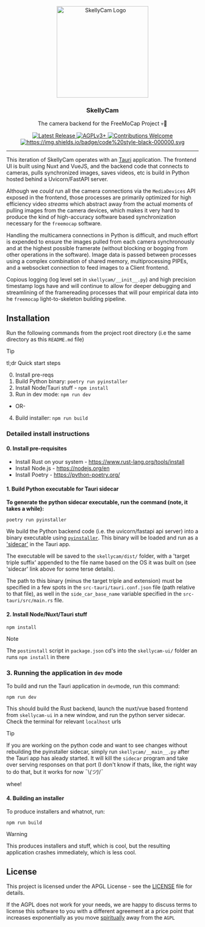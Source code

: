 <p align="center">
    <img src="https://github.com/user-attachments/assets/55dea5bb-6823-4773-b41e-a43a4d84c2ba" height="240" alt="SkellyCam Logo">
</p>

<h3 align="center">SkellyCam</h3>
<p align="center"> The camera backend for the FreeMoCap Project 💀📸</p>
<p align="center">
    <a href="https://github.com/freemocap/fast-camera-capture/releases/latest">
        <img src="https://img.shields.io/github/release/freemocap/fast-camera-capture.svg" alt="Latest Release">
    </a>
    <a href="https://github.com/freemocap/fast-camera-capture/blob/main/LICENSE">
        <img src="https://img.shields.io/badge/license-AGPLv3+-blue.svg" alt="AGPLv3+">
    </a>
    <a href="https://github.com/freemocap/fast-camera-capture/issues">
        <img src="https://img.shields.io/badge/contributions-almost-ff69b4.svg" alt="Contributions Welcome">
    </a>
  <a href="https://github.com/psf/black">
    <img alt="https://img.shields.io/badge/code%20style-black-000000.svg" src="https://img.shields.io/badge/code%20style-black-000000.svg">
  </a>
</p>


---

This iteration of SkellyCam operates with an [Tauri](https://tauri.app) application. The frontend UI is built using Nuxt
and VueJS, and the backend code that connects to cameras, pulls synchronized images, saves videos, etc is build in
Python hosted behind a Uvicorn/FastAPI server.

Although we *could* run all the camera connections via the `MediaDevices` API exposed in the frontend, those processes
are primarily optimized for high efficiency video *streams* which abstract away from the actual moments of pulling
images from the camera devices, which makes it very hard to produce the kind of high-accuracy software based
synchronization necessary for the `freemocap` software.

Handling the multicamera connections in Python is difficult, and much effort is expended to ensure the images pulled
from each camera synchronously and at the highest possible framerate (without blocking or bogging from other operations
in the software). Image data is passed between processes using a complex combination of shared memory, multiprocessing
PIPEs, and a websocket connection to feed images to a Client frontend.

Copious logging (log level set in `skellycam/__init__.py`) and high precision timestamp logs have and will continue to
allow for deeper debugging and streamlining of the framereading processes that will pour empirical data into he
`freemocap` light-to-skeleton building pipeline.

## Installation

Run the following commands from the project root directory (i.e the same directory as this `README.md` file)

> [!TIP]
> tl;dr Quick start steps
> 
> 0. Install pre-reqs
> 1. Build Python binary: `poetry run pyinstaller`
> 2. Install Node/Tauri stuff - `npm install`
> 3. Run in dev mode: `npm run dev`
> - OR-
> 4. Build installer: `npm run build`

### Detailed install instructions
#### 0. Install pre-requisites
- Install Rust on your system - https://www.rust-lang.org/tools/install
- Install Node.js - https://nodejs.org/en
- Install Poetry - https://python-poetry.org/

#### 1. Build Python executable for Tauri sidecar

**To generate the python sidecar executable, run the command (note, it takes a while):**

```
poetry run pyinstaller
```

We build the Python backend code (i.e. the uvicorn/fastapi api server) into a binary executable using [
`pyinstaller`](skellycam/utilities/build_pyinstaller_executable.py). This binary will be loaded and run as
a ['sidecar'](https://tauri.app/v1/guides/building/sidecar/) in the Tauri app.

The executable will be saved to the `skellycam/dist/` folder, with a 'target triple suffix' appended to the file name
based on the OS it was built on (see 'sidecar' link above for some terse details).

The path to this binary (minus the target triple and extension) must be specified in a few spots in the
`src-tauri/tauri.conf.json` file (path relative to that file), as well in the `side_car_base_name` variable specified in
the `src-tauri/src/main.rs` file.



#### 2. Install Node/Nuxt/Tauri stuff

```
npm install
```
> [!NOTE]
> The `postinstall` script in `package.json` cd's into the `skellycam-ui/` folder an runs `npm install` in there

### 3. Running the application in `dev` mode

To build and run the Tauri application in `dev`mode, run this command:
```
npm run dev
```

This should build the Rust backend, launch the nuxt/vue based frontend from `skellycam-ui` in a new window, and run the
python server sidecar. Check the terminal for relevant `localhost` urls

> [!TIP]
> If you are working on the python code and want to see changes without rebuilding the pyinstaller sidecar, simply run
`skellycam/__main__.py` after the Tauri app has aleady started. It will kill the `sidecar` program and take over serving
> responses on that port
> (I don't know if thats, like, the right way to do that, but it works for now ¯\\_(ツ)_/¯

whee!

#### 4. Building an installer

To produce installers and whatnot, run:

```
npm run build
```

> [!WARNING]
> This produces installers and stuff, which is cool, but the resulting application crashes immediately, which is less
> cool.


## License

This project is licensed under the APGL License - see the [LICENSE](LICENSE) file for details.

If the AGPL does not work for your needs, we are happy to discuss terms to license this software to you with a different
agreement at a price point that increases exponentially as you
move [spiritually](https://www.gnu.org/philosophy/open-source-misses-the-point.en.html) away from the `AGPL`
